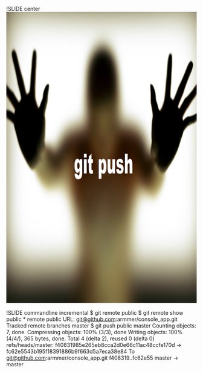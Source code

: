 !SLIDE center
<img src="GitPush.png" width="1024" height="768"/>

!SLIDE commandline incremental
	$ git remote
	public
	$ git remote show public
	* remote public
	  URL: git@github.com:armmer/console_app.git
	  Tracked remote branches
	    master
	$ git push public master
	Counting objects: 7, done.
	Compressing objects: 100% (3/3), done
	Writing objects: 100% (4/4/), 365 bytes, done.
	Total 4 (delta 2), reused 0 (delta 0)
	refs/heads/master: f40831985e265eb8cca2d0e66c11ac48ccfe170d ->
	fc62e5543b195f18391886b9f663d5a7eca38e84
	To git@github.com:armmer/console_app.git
	  f408319..fc62e55 master -> master